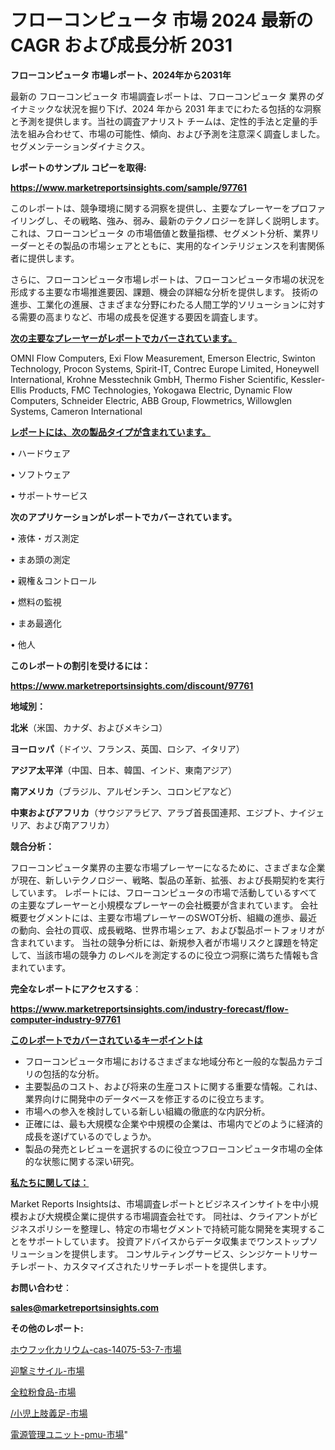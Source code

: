 # フローコンピュータ 市場 2024 最新の CAGR および成長分析 2031

<strong>フローコンピュータ 市場レポート、2024年から2031年</strong>

最新の フローコンピュータ 市場調査レポートは、フローコンピュータ 業界のダイナミックな状況を掘り下げ、2024 年から 2031 年までにわたる包括的な洞察と予測を提供します。当社の調査アナリスト チームは、定性的手法と定量的手法を組み合わせて、市場の可能性、傾向、および予測を注意深く調査しました。 セグメンテーションダイナミクス。



<strong>レポートのサンプル コピーを取得:</strong> <a href=https://www.marketreportsinsights.com/sample/97761>

<strong><u>https://www.marketreportsinsights.com/sample/97761</u></strong></a>

このレポートは、競争環境に関する洞察を提供し、主要なプレーヤーをプロファイリングし、その戦略、強み、弱み、最新のテクノロジーを詳しく説明します。 これは、フローコンピュータ の市場価値と数量指標、セグメント分析、業界リーダーとその製品の市場シェアとともに、実用的なインテリジェンスを利害関係者に提供します。

さらに、フローコンピュータ市場レポートは、フローコンピュータ市場の状況を形成する主要な市場推進要因、課題、機会の詳細な分析を提供します。 技術の進歩、工業化の進展、さまざまな分野にわたる人間工学的ソリューションに対する需要の高まりなど、市場の成長を促進する要因を調査します。



<strong><u>次の主要なプレーヤーがレポートでカバーされています。</u></strong>

OMNI Flow Computers, Exi Flow Measurement, Emerson Electric, Swinton Technology, Procon Systems, Spirit-IT, Contrec Europe Limited, Honeywell International, Krohne Messtechnik GmbH, Thermo Fisher Scientific, Kessler-Ellis Products, FMC Technologies, Yokogawa Electric, Dynamic Flow Computers, Schneider Electric, ABB Group, Flowmetrics, Willowglen Systems, Cameron International



<strong><u><b>レポートには、次の製品タイプが含まれています。</b></u></strong>

• ハードウェア

• ソフトウェア

• サポートサービス



<strong><b>次のアプリケーションがレポートでカバーされています。</b></strong>

• 液体・ガス測定

• まあ頭の測定

• 親権＆コントロール

• 燃料の監視

• まあ最適化

• 他人



<strong><b>このレポートの割引を受けるには：</b></strong><a href=https://www.marketreportsinsights.com/discount/97761>

<strong><u>https://www.marketreportsinsights.com/discount/97761</u></strong></a>



<strong>地域別：</strong>



<strong>北米</strong>（米国、カナダ、およびメキシコ）



<strong>ヨーロッパ</strong>（ドイツ、フランス、英国、ロシア、イタリア）



<strong>アジア太平洋</strong>（中国、日本、韓国、インド、東南アジア）



<strong>南アメリカ</strong>（ブラジル、アルゼンチン、コロンビアなど）



<strong>中東およびアフリカ</strong>（サウジアラビア、アラブ首長国連邦、エジプト、ナイジェリア、および南アフリカ）



<strong>競合分析：</strong>

フローコンピュータ業界の主要な市場プレーヤーになるために、さまざまな企業が現在、新しいテクノロジー、戦略、製品の革新、拡張、および長期契約を実行しています。 レポートには、フローコンピュータの市場で活動しているすべての主要なプレーヤーと小規模なプレーヤーの会社概要が含まれています。 会社概要セグメントには、主要な市場プレーヤーのSWOT分析、組織の進歩、最近の動向、会社の買収、成長戦略、世界市場シェア、および製品ポートフォリオが含まれています。 当社の競争分析には、新規参入者が市場リスクと課題を特定して、当該市場の競争力 のレベルを測定するのに役立つ洞察に満ちた情報も含まれています。



<strong>完全なレポートにアクセスする</strong>：

<a href=https://www.marketreportsinsights.com/industry-forecast/flow-computer-industry-97761>

<strong><u>https://www.marketreportsinsights.com/industry-forecast/flow-computer-industry-97761</u></strong></a>



<strong><u><b>このレポートでカバーされているキーポイントは</b></u></strong>
<ul>
  <li>フローコンピュータ市場におけるさまざまな地域分布と一般的な製品カテゴリの包括的な分析。</li>
  <li>主要製品のコスト、および将来の生産コストに関する重要な情報。これは、業界向けに開発中のデータベースを修正するのに役立ちます。</li>
  <li>市場への参入を検討している新しい組織の徹底的な内訳分析。</li>
  <li>正確には、最も大規模な企業や中規模の企業は、市場内でどのように経済的成長を遂げているのでしょうか。</li>
  <li>製品の発売とレビューを選択するのに役立つフローコンピュータ市場の全体的な状態に関する深い研究。</li>
</ul>


<strong><u><b>私たちに関しては：</b></u></strong>

Market Reports Insightsは、市場調査レポートとビジネスインサイトを中小規模および大規模企業に提供する市場調査会社です。 同社は、クライアントがビジネスポリシーを整理し、特定の市場セグメントで持続可能な開発を実現することをサポートしています。 投資アドバイスからデータ収集までワンストップソリューションを提供します。 コンサルティングサービス、シンジケートリサーチレポート、カスタマイズされたリサーチレポートを提供します。



<strong><b>お問い合わせ</b></strong>：

<a href=mailto:sales@marketreportsinsights.com>

<strong><u>sales@marketreportsinsights.com</u></strong></a>



<strong>その他のレポート:</strong>

<a href=https://www.linkedin.com/pulse/ホウフッ化カリウム-cas-14075-53-7-市場-2023-新興市場-lsouf/>ホウフッ化カリウム-cas-14075-53-7-市場</a>

<a href=https://www.linkedin.com/pulse/迎撃ミサイル-市場-2023-総利益と主要ベンダー-2030-pr-news-hub-dgngf/>迎撃ミサイル-市場</a>

<a href=https://www.linkedin.com/pulse/全粒粉食品-市場-2023-最新の-cagr-および成長分析-2030-pr-news-hub-1w9nf/>全粒粉食品-市場</a>

<a href=https://www.linkedin.com/pulse//小児上肢義足-市場-2023-新興市場-将来の動向と市場需要-2030-yi8of/>/小児上肢義足-市場</a>

<a href=https://www.linkedin.com/pulse/電源管理ユニット-pmu-市場-2030-年までの需要に焦点を当てた-2023-年調査レポート-pr-news-hub-9e6ef/>電源管理ユニット-pmu-市場</a>"
